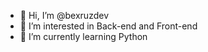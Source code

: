 - 👋 Hi, I’m @bexruzdev
- 👀 I’m interested in Back-end and Front-end
- 🌱 I’m currently learning Python


<!---
bexruzdev/bexruzdev is a ✨ special ✨ repository because its `README.md` (this file) appears on your GitHub profile.
You can click the Preview link to take a look at your changes.
--->
